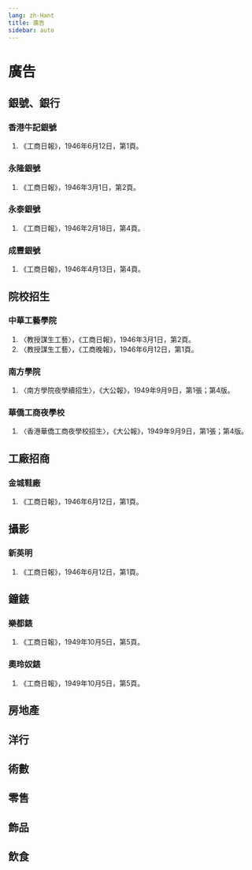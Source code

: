 ```yaml
---
lang: zh-Hant
title: 廣告
sidebar: auto
---
```


# 廣告
## 銀號、銀行
### 香港牛記銀號
1. 《工商日報》，1946年6月12日，第1頁。
### 永隆銀號
1. 《工商日報》，1946年3月1日，第2頁。
### 永泰銀號
1. 《工商日報》，1946年2月18日，第4頁。
### 成豐銀號
1. 《工商日報》，1946年4月13日，第4頁。
## 院校招生
### 中華工藝學院
1. 〈教授謀生工藝〉，《工商日報》，1946年3月1日，第2頁。
2. 〈教授謀生工藝〉，《工商晚報》，1946年6月12日，第1頁。
### 南方學院
1. 〈南方學院夜學續招生〉，《大公報》，1949年9月9日，第1張；第4版。
### 華僑工商夜學校
1. 〈香港華僑工商夜學校招生〉，《大公報》，1949年9月9日，第1張；第4版。
## 工廠招商
### 金城鞋廠
1. 《工商日報》，1946年6月12日，第1頁。
## 攝影
### 新英明
1. 《工商日報》，1946年6月12日，第1頁。
## 鐘錶
### 樂都錶
1. 《工商日報》，1949年10月5日，第5頁。
### 奧玲奴錶
1. 《工商日報》，1949年10月5日，第5頁。
## 房地產
## 洋行
## 術數
## 零售
## 飾品
## 飲食
